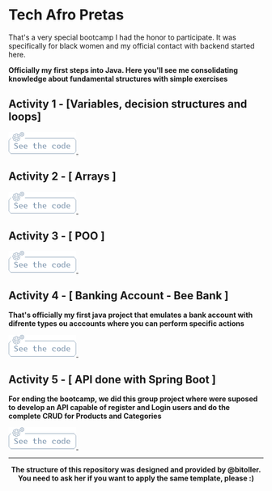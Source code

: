 # Tech Afro Pretas

<p>
  That's a very special bootcamp I had the honor to participate. It was specifically for black women and my official contact with backend started here.
</p>

<b>Officially my first steps into Java. Here you'll see me consolidating knowledge about fundamental structures with simple exercises</b>

## Activity 1 - [Variables, decision structures and loops]

<a href="./src/Activity_1"> <img src="./src/assets/images/code_button.png"> </a> &nbsp; &nbsp;

## Activity 2 - [ Arrays ]

<a href="./src/Activity_2"> <img src="./src/assets/images/code_button.png"> </a> &nbsp; &nbsp;

## Activity 3 - [ POO ]

<a href="./src/Activity_3"> <img src="./src/assets/images/code_button.png"> </a> &nbsp; &nbsp;

## Activity 4 - [ Banking Account - Bee Bank ]

<b>That's officially my first java project that emulates a bank account with difrente types ou acccounts where you can perform specific actions</b>

<a href="./src/Activity_4"> <img src="./src/assets/images/code_button.png"> </a> &nbsp; &nbsp;

## Activity 5 - [ API done with Spring Boot ]

<b>For ending the bootcamp, we did this group project where were suposed to develop an API capable of register and Login users and do the complete CRUD for Products and Categories</b>

<a href="https://github.com/ProjetoAfroTech/Beestorage_API"> <img src="./src/assets/images/code_button.png"> </a> &nbsp; &nbsp;

<hr />
<p align="center">
<b>The structure of this repository was designed and provided by @bitoller. You need to ask her if you want to apply the same template, please :)</b></p>
